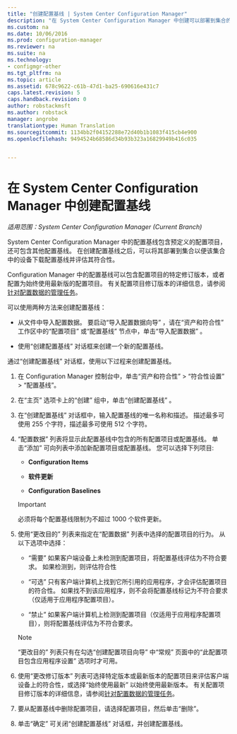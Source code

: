 ```yaml
---
title: "创建配置基线 | System Center Configuration Manager"
description: "在 System Center Configuration Manager 中创建可以部署到集合的配置基线。"
ms.custom: na
ms.date: 10/06/2016
ms.prod: configuration-manager
ms.reviewer: na
ms.suite: na
ms.technology:
- configmgr-other
ms.tgt_pltfrm: na
ms.topic: article
ms.assetid: 678c9622-c61b-47d1-ba25-690616e431c7
caps.latest.revision: 5
caps.handback.revision: 0
author: robstackmsft
ms.author: robstack
manager: angrobe
translationtype: Human Translation
ms.sourcegitcommit: 1134bb2f04152288e72d40b1b1083f415cb4e900
ms.openlocfilehash: 9494524b68586d34b93b323a16829949b416c035


---
```

# <a name="create-configuration-baselines-in-system-center-configuration-manager"></a>在 System Center Configuration Manager 中创建配置基线

*适用范围：System Center Configuration Manager (Current Branch)*


System Center Configuration Manager 中的配置基线包含预定义的配置项目，还可包含其他配置基线。 在创建配置基线之后，可以将其部署到集合以便该集合中的设备下载配置基线并评估其符合性。  

 Configuration Manager 中的配置基线可以包含配置项目的特定修订版本，或者配置为始终使用最新版的配置项目。 有关配置项目修订版本的详细信息，请参阅[针对配置数据的管理任务](../../compliance/deploy-use/management-tasks-for-configuration-data.md)。  

 可以使用两种方法来创建配置基线：  

-   从文件中导入配置数据。 要启动“导入配置数据向导” ，请在“资产和符合性”  工作区中的“配置项目”  或“配置基线”  节点中，单击“导入配置数据” 。  

-   使用“创建配置基线”  对话框来创建一个新的配置基线。  

 通过“创建配置基线”  对话框，使用以下过程来创建配置基线。  

1.  在 Configuration Manager 控制台中，单击“资产和符合性” > “符合性设置” > “配置基线”。  

3.  在“主页”  选项卡上的“创建”  组中，单击“创建配置基线” 。  

4.  在“创建配置基线”  对话框中，输入配置基线的唯一名称和描述。 描述最多可使用 255 个字符，描述最多可使用 512 个字符。  

5.  “配置数据”  列表将显示此配置基线中包含的所有配置项目或配置基线。 单击“添加”  可向列表中添加新配置项目或配置基线。 您可以选择下列项目:  

    -   **Configuration Items**  

    -   **软件更新**  

    -   **Configuration Baselines**  
      > [!IMPORTANT]
      > 必须将每个配置基线限制为不超过 1000 个软件更新。
6.  使用“更改目的”  列表来指定在“配置数据”  列表中选择的配置项目的行为。 从以下选项中选择：  

    -   “需要” 如果客户端设备上未检测到配置项目，将配置基线评估为不符合要求。 如果检测到，则评估符合性  

    -   “可选” 只有客户端计算机上找到它所引用的应用程序，才会评估配置项目的符合性。 如果找不到该应用程序，则不会将配置基线标记为不符合要求（仅适用于应用程序配置项目）。  

    -   “禁止” 如果客户端计算机上检测到配置项目（仅适用于应用程序配置项目），则将配置基线评估为不符合要求。  

    > [!NOTE]
    >  “更改目的”  列表只有在勾选“创建配置项目向导”  中“常规”  页面中的“此配置项目包含应用程序设置” 选项时才可用。  

7.  使用“更改修订版本”  列表可选择特定版本或最新版本的配置项目来评估客户端设备上的符合性，或选择“始终使用最新”  以始终使用最新版本。 有关配置项目修订版本的详细信息，请参阅[针对配置数据的管理任务](../../compliance/deploy-use/management-tasks-for-configuration-data.md)。  

8.  要从配置基线中删除配置项目，请选择配置项目，然后单击“删除”。  

9. 单击“确定”  可关闭“创建配置基线”  对话框，并创建配置基线。  



<!--HONumber=Nov16_HO1-->


